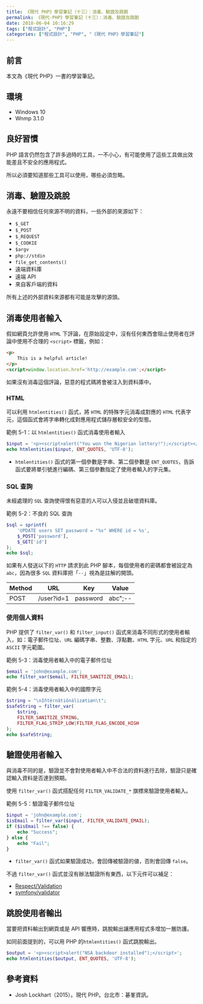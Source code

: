 ```yaml
---
title: 《現代 PHP》學習筆記（十三）：消毒、驗證及跳脫
permalink: 《現代-PHP》學習筆記（十三）：消毒、驗證及跳脫
date: 2018-06-04 10:16:29
tags: ["程式設計", "PHP"]
categories: ["程式設計", "PHP", "《現代 PHP》學習筆記"]
---
```


## 前言

本文為《現代 PHP》一書的學習筆記。

## 環境

- Windows 10
- Wnmp 3.1.0

## 良好習慣

PHP 語言仍然包含了許多過時的工具，一不小心，有可能使用了這些工具做出效能差且不安全的應用程式。

所以必須要知道那些工具可以使用，哪些必須忽略。

## 消毒、驗證及跳脫

永遠不要相信任何來源不明的資料，一些外部的來源如下：

- `$_GET`
- `$_POST`
- `$_REQUEST`
- `$_COOKIE`
- `$argv`
- `php://stdin`
- `file_get_contents()`
- 遠端資料庫
- 遠端 API
- 來自客戶端的資料

所有上述的外部資料來源都有可能是攻擊的源頭。

## 消毒使用者輸入

假如網頁允許使用 `HTML` 下評論，在原始設定中，沒有任何東西會阻止使用者在評論中使用不合理的 `<script>` 標籤，例如：

```HTML
<p>
    This is a helpful article!
</p>
<script>window.location.href='http://example.com';</script>
```

如果沒有消毒這個評論，惡意的程式碼將會被注入到資料庫中。

### HTML

可以利用 `htmlentities()` 函式，將 `HTML` 的特殊字元消毒成對應的 `HTML` 代表字元，這個函式會將字串轉化成對應用程式儲存層較安全的型態。

範例 5-1：以 `htmlentities()` 函式消毒使用者輸入

```PHP
$input = '<p><script>alert("You won the Nigerian lottery!");</script></p>';
echo htmlentities($input, ENT_QUOTES, 'UTF-8');
```

- `htmlentities()` 函式的第一個參數是字串、第二個參數是 `ENT_QUOTES`，告訴函式要將單引號進行編碼、第三個參數指定了使用者輸入的字元集。

### SQL 查詢

未經處理的 `SQL` 查詢使得懷有惡意的人可以入侵並且破壞資料庫。

範例 5-2：不良的 SQL 查詢

```PHP
$sql = sprintf(
    'UPDATE users SET password = "%s" WHERE id = %s',
    $_POST['password'],
    $_GET['id']
);
echo $sql;
```

如果有人發送以下的 `HTTP` 請求到此 PHP 腳本，每個使用者的密碼都會被設定為 `abc`，因為很多 `SQL` 資料庫把「`--`」視為是註解的開頭。

| Method | URL | Key | Value |
| --- | --- | --- | --- |
| POST | /user?id=1 | password | abc";-- |

### 使用個人資料

PHP 提供了 `filter_var()` 和 `filter_input()` 函式來消毒不同形式的使用者輸入，如：電子郵件位址、`URL` 編碼字串、整數、浮點數、`HTML` 字元、`URL` 和指定的 `ASCII` 字元範圍。

範例 5-3：消毒使用者輸入中的電子郵件位址

```PHP
$email = 'john@example.com';
echo filter_var($email, FILTER_SANITIZE_EMAIL);
```

範例 5-4：消毒使用者輸入中的國際字元

```PHP
$string = "\nIñtërnâtiônàlizætiøn\t";
$safeString = filter_var(
    $string,
    FILTER_SANITIZE_STRING,
    FILTER_FLAG_STRIP_LOW|FILTER_FLAG_ENCODE_HIGH
);
echo $safeString;
```

## 驗證使用者輸入

與消毒不同的是，驗證並不會對使用者輸入中不合法的資料進行去除，驗證只是確認輸入資料是否達到預期。

使用 `filter_var()` 函式搭配任何 `FILTER_VALIDATE_*` 旗標來驗證使用者輸入。

範例 5-5：驗證電子郵件位址

```PHP
$input = 'john@example.com';
$isEmail = filter_var($input, FILTER_VALIDATE_EMAIL);
if ($isEmail !== false) {
    echo "Success";
} else {
    echo "Fail";
}
```

- `filter_var()` 函式如果驗證成功，會回傳被驗證的値，否則會回傳 `false`。

不過 `filter_var()` 函式並沒有辦法驗證所有東西，以下元件可以補足：

- [Respect/Validation](https://github.com/Respect/Validation)
- [symfony/validator](https://github.com/symfony/validator)

## 跳脫使用者輸出

當要把資料輸出到網頁或是 API 響應時，跳脫輸出讓應用程式多增加一層防護。

如同前面提到的，可以用 PHP 的`htmlentities()` 函式跳脫輸出。

```PHP
$output = '<p><script>alert("NSA backdoor installed");</script>';
echo htmlentities($output, ENT_QUOTES, 'UTF-8');
```

## 參考資料

- Josh Lockhart（2015）。現代 PHP。台北市：碁峯資訊。
